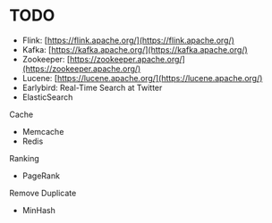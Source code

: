 # TODO

* Flink: [https://flink.apache.org/](https://flink.apache.org/)
* Kafka: [https://kafka.apache.org/](https://kafka.apache.org/)
* Zookeeper: [https://zookeeper.apache.org/](https://zookeeper.apache.org/)
* Lucene: [https://lucene.apache.org/](https://lucene.apache.org/)
* Earlybird: Real-Time Search at Twitter
* ElasticSearch

Cache

* Memcache
* Redis

Ranking

* PageRank

Remove Duplicate

* MinHash

